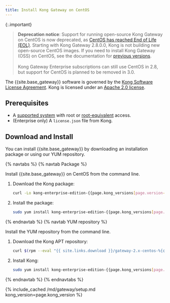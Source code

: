 ```yaml
---
title: Install Kong Gateway on CentOS
---
```


{:.important}
> **Deprecation notice**: Support for running open-source Kong Gateway on
CentOS is now deprecated, as [CentOS has reached End of Life (EOL)](https://www.centos.org/centos-linux-eol/).
Starting with Kong Gateway 2.8.0.0, Kong is not building new open-source CentOS images.
> If you need to install Kong Gateway (OSS) on CentOS, see the documentation for
[previous versions](/gateway/2.7.x/install-and-run/centos/).
> <br><br>
> Kong Gateway Enterprise subscriptions can still use CentOS in 2.8, but support
for CentOS is planned to be removed in 3.0.


The {{site.base_gateway}} software is governed by the
[Kong Software License Agreement](https://konghq.com/kongsoftwarelicense).
Kong is licensed under an
[Apache 2.0 license](https://github.com/Kong/kong/blob/master/LICENSE).

## Prerequisites

* A [supported system](/gateway/{{page.kong_version}}/install/os-support) with root or [root-equivalent](/gateway/{{page.kong_version}}/plan-and-deploy/kong-user) access.
* (Enterprise only) A `license.json` file from Kong.

## Download and Install

You can install {{site.base_gateway}} by downloading an installation package or
using our YUM repository.

{% navtabs %}
{% navtab Package %}

Install {{site.base_gateway}} on CentOS from the command line.

1. Download the Kong package:

    ```bash
    curl -Lo kong-enterprise-edition-{{page.kong_versions[page.version-index].ee-version}}.rpm $(rpm --eval "{{ site.links.download }}/gateway-2.x-centos-%{centos_ver}/Packages/k/kong-enterprise-edition-{{page.kong_versions[page.version-index].ee-version}}.el%{centos_ver}.noarch.rpm")
    ```

2. Install the package:

    ```bash
    sudo yum install kong-enterprise-edition-{{page.kong_versions[page.version-index].ee-version}}.rpm
    ```

{% endnavtab %}
{% navtab YUM repository %}

Install the YUM repository from the command line.

1. Download the Kong APT repository:
    ```bash
    curl $(rpm --eval "{{ site.links.download }}/gateway-2.x-centos-%{centos_ver}/config.repo") | sudo tee /etc/yum.repos.d/kong.repo
    ```

2. Install Kong:

    ```bash
    sudo yum install kong-enterprise-edition-{{page.kong_versions[page.version-index].ee-version}}
    ```

{% endnavtab %}
{% endnavtabs %}

<!-- Setup content shared between all Linux installation topics: Amazon Linux, CentOS, Ubuntu, and RHEL.
Includes the following sections: Setup configs, Using a database, Using a yaml declarative config file,
Using a yaml declarative config file, Verify install, Enable and configure Kong Manager, Enable Dev Portal,
Support, and Next Steps.
Located in the app/_includes/md/gateway folder.
See https://docs.konghq.com/contributing/includes/ for more information about using includes in this project.
-->

{% include_cached /md/gateway/setup.md kong_version=page.kong_version %}
